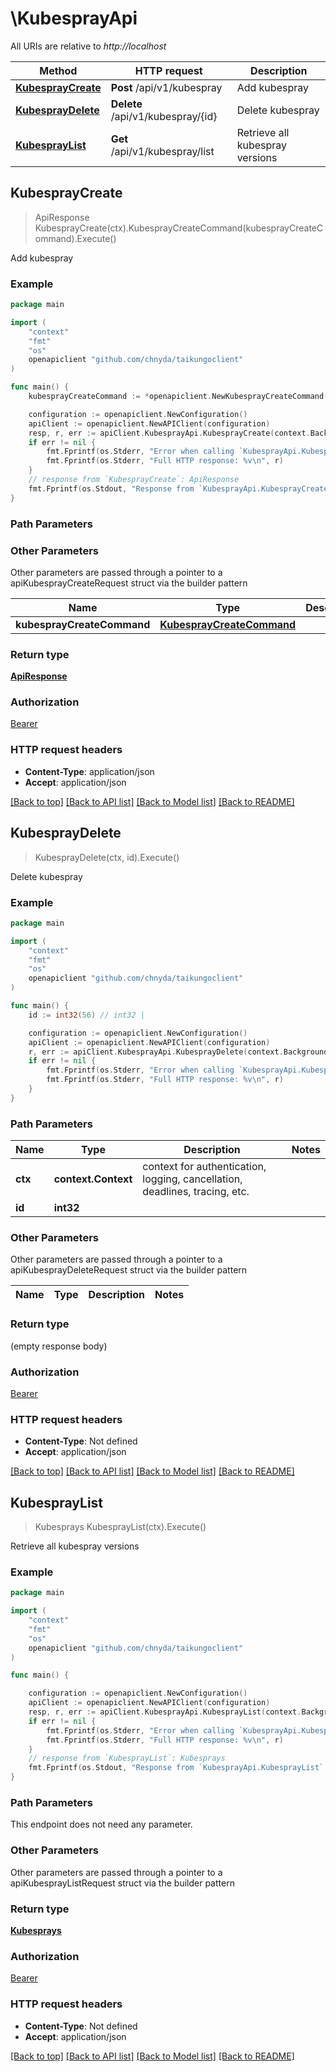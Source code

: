 # \KubesprayApi

All URIs are relative to *http://localhost*

Method | HTTP request | Description
------------- | ------------- | -------------
[**KubesprayCreate**](KubesprayApi.md#KubesprayCreate) | **Post** /api/v1/kubespray | Add kubespray
[**KubesprayDelete**](KubesprayApi.md#KubesprayDelete) | **Delete** /api/v1/kubespray/{id} | Delete kubespray
[**KubesprayList**](KubesprayApi.md#KubesprayList) | **Get** /api/v1/kubespray/list | Retrieve all kubespray versions



## KubesprayCreate

> ApiResponse KubesprayCreate(ctx).KubesprayCreateCommand(kubesprayCreateCommand).Execute()

Add kubespray

### Example

```go
package main

import (
    "context"
    "fmt"
    "os"
    openapiclient "github.com/chnyda/taikungoclient"
)

func main() {
    kubesprayCreateCommand := *openapiclient.NewKubesprayCreateCommand() // KubesprayCreateCommand | 

    configuration := openapiclient.NewConfiguration()
    apiClient := openapiclient.NewAPIClient(configuration)
    resp, r, err := apiClient.KubesprayApi.KubesprayCreate(context.Background()).KubesprayCreateCommand(kubesprayCreateCommand).Execute()
    if err != nil {
        fmt.Fprintf(os.Stderr, "Error when calling `KubesprayApi.KubesprayCreate``: %v\n", err)
        fmt.Fprintf(os.Stderr, "Full HTTP response: %v\n", r)
    }
    // response from `KubesprayCreate`: ApiResponse
    fmt.Fprintf(os.Stdout, "Response from `KubesprayApi.KubesprayCreate`: %v\n", resp)
}
```

### Path Parameters



### Other Parameters

Other parameters are passed through a pointer to a apiKubesprayCreateRequest struct via the builder pattern


Name | Type | Description  | Notes
------------- | ------------- | ------------- | -------------
 **kubesprayCreateCommand** | [**KubesprayCreateCommand**](KubesprayCreateCommand.md) |  | 

### Return type

[**ApiResponse**](ApiResponse.md)

### Authorization

[Bearer](../README.md#Bearer)

### HTTP request headers

- **Content-Type**: application/json
- **Accept**: application/json

[[Back to top]](#) [[Back to API list]](../README.md#documentation-for-api-endpoints)
[[Back to Model list]](../README.md#documentation-for-models)
[[Back to README]](../README.md)


## KubesprayDelete

> KubesprayDelete(ctx, id).Execute()

Delete kubespray

### Example

```go
package main

import (
    "context"
    "fmt"
    "os"
    openapiclient "github.com/chnyda/taikungoclient"
)

func main() {
    id := int32(56) // int32 | 

    configuration := openapiclient.NewConfiguration()
    apiClient := openapiclient.NewAPIClient(configuration)
    r, err := apiClient.KubesprayApi.KubesprayDelete(context.Background(), id).Execute()
    if err != nil {
        fmt.Fprintf(os.Stderr, "Error when calling `KubesprayApi.KubesprayDelete``: %v\n", err)
        fmt.Fprintf(os.Stderr, "Full HTTP response: %v\n", r)
    }
}
```

### Path Parameters


Name | Type | Description  | Notes
------------- | ------------- | ------------- | -------------
**ctx** | **context.Context** | context for authentication, logging, cancellation, deadlines, tracing, etc.
**id** | **int32** |  | 

### Other Parameters

Other parameters are passed through a pointer to a apiKubesprayDeleteRequest struct via the builder pattern


Name | Type | Description  | Notes
------------- | ------------- | ------------- | -------------


### Return type

 (empty response body)

### Authorization

[Bearer](../README.md#Bearer)

### HTTP request headers

- **Content-Type**: Not defined
- **Accept**: application/json

[[Back to top]](#) [[Back to API list]](../README.md#documentation-for-api-endpoints)
[[Back to Model list]](../README.md#documentation-for-models)
[[Back to README]](../README.md)


## KubesprayList

> Kubesprays KubesprayList(ctx).Execute()

Retrieve all kubespray versions

### Example

```go
package main

import (
    "context"
    "fmt"
    "os"
    openapiclient "github.com/chnyda/taikungoclient"
)

func main() {

    configuration := openapiclient.NewConfiguration()
    apiClient := openapiclient.NewAPIClient(configuration)
    resp, r, err := apiClient.KubesprayApi.KubesprayList(context.Background()).Execute()
    if err != nil {
        fmt.Fprintf(os.Stderr, "Error when calling `KubesprayApi.KubesprayList``: %v\n", err)
        fmt.Fprintf(os.Stderr, "Full HTTP response: %v\n", r)
    }
    // response from `KubesprayList`: Kubesprays
    fmt.Fprintf(os.Stdout, "Response from `KubesprayApi.KubesprayList`: %v\n", resp)
}
```

### Path Parameters

This endpoint does not need any parameter.

### Other Parameters

Other parameters are passed through a pointer to a apiKubesprayListRequest struct via the builder pattern


### Return type

[**Kubesprays**](Kubesprays.md)

### Authorization

[Bearer](../README.md#Bearer)

### HTTP request headers

- **Content-Type**: Not defined
- **Accept**: application/json

[[Back to top]](#) [[Back to API list]](../README.md#documentation-for-api-endpoints)
[[Back to Model list]](../README.md#documentation-for-models)
[[Back to README]](../README.md)


